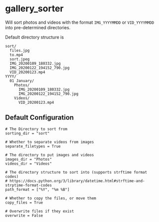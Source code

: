 # gallery_sorter

Will sort photos and videos with the format `IMG_YYYYMMDD` or `VID_YYYYMMDD` into pre-determined directories.

Default directory structure is 
```
sort/
  files.jpg
  to.mp4
  sort.jpeg
  IMG_20200109_180332.jpg
  IMG_20200122_194152_790.jpg
  VID_20200123.mp4
YYYY/
  01 January/
    Photos/
      IMG_20200109_180332.jpg
      IMG_20200122_194152_790.jpg
    Videos/
      VID_20200123.mp4
```

## Default Configuration
```
# The Directory to sort from
sorting_dir = "sort"

# Whether to separate videos from images
separate_filetypes = True

# The directory to put images and videos
images_dir = "Photos"
videos_dir = "Videos"

# The directory structure to sort into (supports strftime format codes)
# https://docs.python.org/3/library/datetime.html#strftime-and-strptime-format-codes
path_format = ["%Y", "%m %B"]

# Whether to copy the files, or move them
copy_files = True

# Overwrite files if they exist
overwrite = False
```
